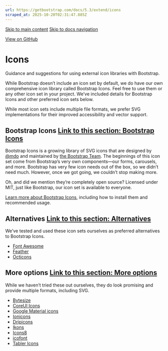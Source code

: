 ```yaml
---
url: https://getbootstrap.com/docs/5.3/extend/icons
scraped_at: 2025-10-20T02:31:47.885Z
---
```


[Skip to main content](https://getbootstrap.com/docs/5.3/extend/icons/#content) [Skip to docs navigation](https://getbootstrap.com/docs/5.3/extend/icons/#bd-docs-nav)

[View on GitHub](https://github.com/twbs/bootstrap/blob/v5.3.8/site/src/content/docs/extend/icons.mdx "View and edit this file on GitHub")

# Icons

Guidance and suggestions for using external icon libraries with Bootstrap.

While Bootstrap doesn’t include an icon set by default, we do have our own comprehensive icon library called Bootstrap Icons. Feel free to use them or any other icon set in your project. We’ve included details for Bootstrap Icons and other preferred icon sets below.

While most icon sets include multiple file formats, we prefer SVG implementations for their improved accessibility and vector support.

## Bootstrap Icons [Link to this section: Bootstrap Icons](https://getbootstrap.com/docs/5.3/extend/icons/\#bootstrap-icons)

Bootstrap Icons is a growing library of SVG icons that are designed by [@mdo](https://github.com/mdo) and maintained by [the Bootstrap Team](https://github.com/orgs/twbs/people). The beginnings of this icon set come from Bootstrap’s very own components—our forms, carousels, and more. Bootstrap has very few icon needs out of the box, so we didn’t need much. However, once we got going, we couldn’t stop making more.

Oh, and did we mention they’re completely open source? Licensed under MIT, just like Bootstrap, our icon set is available to everyone.

[Learn more about Bootstrap Icons](https://icons.getbootstrap.com/), including how to install them and recommended usage.

## Alternatives [Link to this section: Alternatives](https://getbootstrap.com/docs/5.3/extend/icons/\#alternatives)

We’ve tested and used these icon sets ourselves as preferred alternatives to Bootstrap Icons.

- [Font Awesome](https://fontawesome.com/)
- [Feather](https://feathericons.com/)
- [Octicons](https://primer.style/foundations/icons)

## More options [Link to this section: More options](https://getbootstrap.com/docs/5.3/extend/icons/\#more-options)

While we haven’t tried these out ourselves, they do look promising and provide multiple formats, including SVG.

- [Bytesize](https://github.com/danklammer/bytesize-icons)
- [CoreUI Icons](https://coreui.io/icons/)
- [Google Material icons](https://fonts.google.com/icons)
- [Ionicons](https://ionic.io/ionicons)
- [Dripicons](http://demo.amitjakhu.com/dripicons/)
- [Ikons](https://ikons.piotrkwiatkowski.co.uk/)
- [Icons8](https://icons8.com/)
- [icofont](https://icofont.com/)
- [Tabler Icons](https://tabler.io/icons)